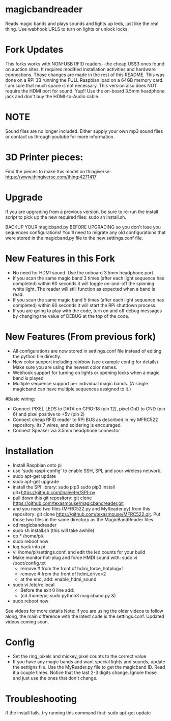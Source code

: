 # magicbandreader
Reads magic bands and plays sounds and lights up leds, just like the real thing.
Use webhook URLS to turn on lights or unlock locks.

# Fork Updates
This forks works with NON-USB RFID readers--the cheap US$3 ones found on auction sites.  It requires modified installation activities and hardware connections.  Those changes are made in the rest of this README.  This was done on a RPi 3B running the FULL Raspbian load on a 64GB memory card.  I am sure that much space is not necessary.  This version also does NOT require the HDMI port for sound. Yup!!  Use the on-board 3.5mm headphone jack and don't buy the HDMI-to-Audio cable.

# NOTE
Sound files are no longer included. Either supply your own mp3 sound files or contact us through youtube for more information.

# 3D Printer pieces:
Find the pieces to make this model on thingiverse:
https://www.thingiverse.com/thing:4271417

# Upgrade
If you are upgrading from a previous version, be sure to re-run the install script to pick up the new required files:
sudo sh install.sh. 

BACKUP YOUR magicband.py BEFORE UPGRADING so you don't lose you sequences configurations! You'll need to migrate any old configurations that were stored in the magicband.py file to the new settings.conf file.

# New Features in this Fork
* No need for HDMI sound.  Use the onboard 3.5mm headphone port.
* If you scan the same magic band 3 times (after each light sequence has completed) within 60 seconds it will toggle on-and-off the spinning white light.  The reader will still function as expected when a band is read.
* If you scan the same magic band 5 times (after each light sequence has completed) within 60 seconds it will start the RPi shutdown process.
* If you are going to play with the code, turn on and off debug messages by changing the value of DEBUG at the top of the code.

# New Features (From previous fork)
* All configurations are now stored in settings.conf file instead of editing the python file directly.
* New color support including rainbow (see example config for details) Make sure you are using the newest color names.
* Webhook support for turning on lights or opening locks when a magic band is played
* Multiple sequence support per individual magic bands. (A single magicband can have multiple sequences assigned to it.)

#Basic wiring:
* Connect PIXEL LEDS to  DATA on GPIO-18 (pin 12), pixel GnD to GND (pin 6) and pixel positive to +5v (pin 2)
* Connect cheap RFID reader to RPi BUS as described in my MFRC522 repository.  Its 7 wires, and soldering is encouraged.
* Connect Speaker via 3.5mm headphone connector

# Installation

* Install Raspbian onto pi 
* use 'sudo raspi-config' to enable SSH, SPI, and your wireless network.
* sudo apt-get update
* sudo apt-get upgrade
* install the SPI library:  sudo pip3 sudo pip3 install git+https://github.com/lnaleefer/SPI-py
* pull down this git repository: git clone https://github.com/texasmouse/magicbandreader.git
* and you need two files (MFRC522.py and MyReader.py) from this repository: git clone https://github.com/texasmouse/MFRC522.git.  Put those two files in the same directory as the MagicBandReader files.
* cd magicbandreader
* sudo sh install.sh  (this will take awhile)
* cp * /home/pi/.
* sudo reboot now
* log back into pi
* vi /home/pi/settings.conf. and edit the led counts for your build
* Make monitor hot-plug and force HMDI sound with: sudo vi /boot/config.txt
  * remove # from the front of hdmi_force_hotplug=1
  * remove # from the front of hdmi_drive=2
  * at the end, add: enable_hdmi_sound 
* sudo vi /etc/rc.local
  * Before the exit 0 line add:
  * (cd /home/pi; sudo python3 magicband.py &)
* sudo reboot now

See videos for more details
Note: if you are using the older videos to follow along, the main difference with the latest code is the settings.conf. Updated videos coming soon. 

# Config

* Set the ring_pixels and mickey_pixel counts to the correct value
* If you have any magic bands and want special lights and sounds, update the settigns file.  Use the MyReader.py file to get the magicband ID.  Read it a couple times.  Notice that the last 2-3 digits change.  Ignore those and just use the ones that don't change.

# Troubleshooting

If the install fails, try running this command first:
sudo apt-get update



